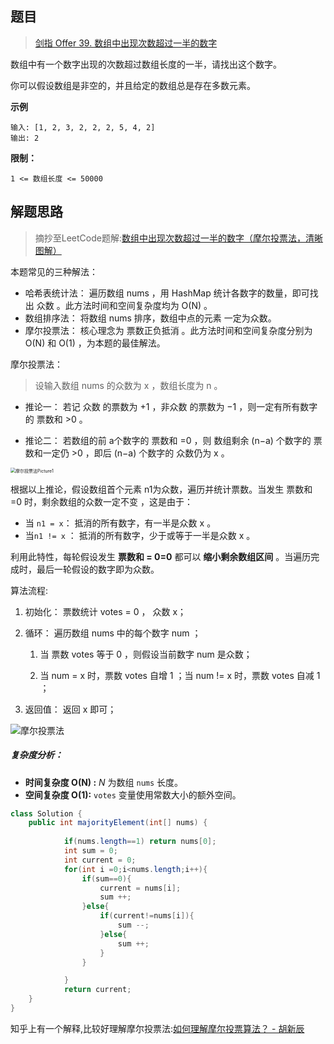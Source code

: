 ## 题目

> [剑指 Offer 39. 数组中出现次数超过一半的数字](https://leetcode-cn.com/problems/shu-zu-zhong-chu-xian-ci-shu-chao-guo-yi-ban-de-shu-zi-lcof/)

数组中有一个数字出现的次数超过数组长度的一半，请找出这个数字。

你可以假设数组是非空的，并且给定的数组总是存在多数元素。

**示例**

```text
输入: [1, 2, 3, 2, 2, 2, 5, 4, 2]
输出: 2
```

**限制：**

```text
1 <= 数组长度 <= 50000
```

## 解题思路

> 摘抄至LeetCode题解:[数组中出现次数超过一半的数字（摩尔投票法，清晰图解）](https://leetcode-cn.com/problems/shu-zu-zhong-chu-xian-ci-shu-chao-guo-yi-ban-de-shu-zi-lcof/solution/mian-shi-ti-39-shu-zu-zhong-chu-xian-ci-shu-chao-3/)

本题常见的三种解法：

* 哈希表统计法： 遍历数组 nums ，用 HashMap 统计各数字的数量，即可找出 众数 。此方法时间和空间复杂度均为 O(N) 。
* 数组排序法： 将数组 nums 排序，数组中点的元素 一定为众数。
* 摩尔投票法： 核心理念为 票数正负抵消 。此方法时间和空间复杂度分别为 O(N) 和 O(1) ，为本题的最佳解法。

摩尔投票法：

> 设输入数组 nums 的众数为 x ，数组长度为 n 。

* 推论一： 若记 众数 的票数为 +1 ，非众数 的票数为 −1 ，则一定有所有数字的 票数和 >0 。

* 推论二： 若数组的前 a个数字的 票数和 =0 ，则 数组剩余 (n−a) 个数字的 票数和一定仍 >0 ，即后 (n−a) 个数字的 众数仍为 x 。

<img src="https://ning-wang.oss-cn-beijing.aliyuncs.com/blog-imags/摩尔投票法Picture1.png" alt="摩尔投票法Picture1" style="zoom: 50%;" />

根据以上推论，假设数组首个元素 n1为众数，遍历并统计票数。当发生 票数和 =0 时，剩余数组的众数一定不变 ，这是由于：

* 当 `n1 = x`： 抵消的所有数字，有一半是众数 x 。
* 当`n1 != x` ： 抵消的所有数字，少于或等于一半是众数 x 。

利用此特性，每轮假设发生 **票数和 = 0=0** 都可以 **缩小剩余数组区间** 。当遍历完成时，最后一轮假设的数字即为众数。

算法流程:

1. 初始化： 票数统计 votes = 0 ， 众数 x；

2. 循环： 遍历数组 nums 中的每个数字 num ；

   1. 当 票数 votes 等于 0 ，则假设当前数字 num 是众数；

   2. 当 num = x 时，票数 votes 自增 1 ；当 num != x 时，票数 votes 自减 1 ；

3. 返回值： 返回 x 即可；

![摩尔投票法](https://ning-wang.oss-cn-beijing.aliyuncs.com/blog-imags/摩尔投票法.gif)

##### 复杂度分析：

- **时间复杂度 O(N) :** *N* 为数组 `nums` 长度。
- **空间复杂度 O(1):** `votes` 变量使用常数大小的额外空间。

```java
class Solution {
    public int majorityElement(int[] nums) {
            
            if(nums.length==1) return nums[0];
            int sum = 0;
            int current = 0;
            for(int i =0;i<nums.length;i++){
                if(sum==0){
                    current = nums[i];
                    sum ++;
                }else{
                    if(current!=nums[i]){
                        sum --;
                    }else{
                        sum ++;
                    }
                }

            }
            return current;
    }
}
```

知乎上有一个解释,比较好理解摩尔投票法:[如何理解摩尔投票算法？ - 胡新辰](https://www.zhihu.com/question/49973163/answer/617122734)

